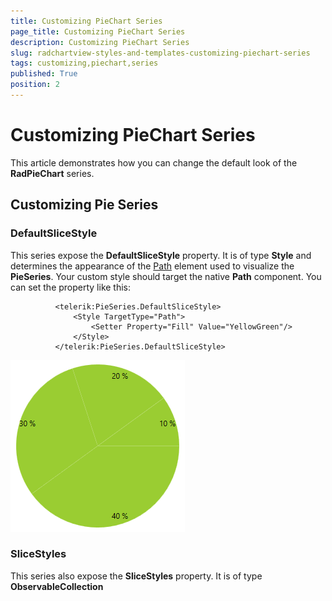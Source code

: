 ```yaml
---
title: Customizing PieChart Series
page_title: Customizing PieChart Series
description: Customizing PieChart Series
slug: radchartview-styles-and-templates-customizing-piechart-series
tags: customizing,piechart,series
published: True
position: 2
---
```


# Customizing PieChart Series



This article demonstrates how you can change the default look of the __RadPieChart__ series.
      

## Customizing Pie Series

### DefaultSliceStyle

This series expose the __DefaultSliceStyle__ property. It is of type __Style__ and determines the appearance of the [Path](http://msdn.microsoft.com/en-us/library/system.windows.shapes.path(v=vs.110).aspx) element used to visualize the __PieSeries__. Your custom style should target the native __Path__ component. You can set the property like this:
            

	
              <telerik:PieSeries.DefaultSliceStyle>
                  <Style TargetType="Path">
                      <Setter Property="Fill" Value="YellowGreen"/>
                  </Style>
              </telerik:PieSeries.DefaultSliceStyle>

![radchartview-styles-and-templates-Pie Series-defaultvisualstyle](images/radchartview-styles-and-templates-PieSeries-defaultvisualstyle.png)

### SliceStyles

This series also expose the __SliceStyles__ property. It is of type __ObservableCollection<Style>__ and gets or sets a collection of styles that will be consecutively applied on all slices of the __PieSeries__. This means that if you have more slices than Styles defined, the RadPieChart will repeatedly apply the collection so that the number of the applied styles equals the number of the slices. You can define the collection in XAML like this:
            

	
              <telerik:PieSeries.SliceStyles>
                  <Style TargetType="Path">
                      <Setter Property="Fill" Value="YellowGreen"/>
                  </Style>
                  <Style TargetType="Path">
                      <Setter Property="Fill" Value="Red"/>
                  </Style>
                  <Style TargetType="Path">
                      <Setter Property="Fill" Value="Yellow"/>
                  </Style>
                  <Style TargetType="Path">
                      <Setter Property="Fill" Value="Green"/>
                  </Style>
              </telerik:PieSeries.SliceStyles>

![radchartview-styles-and-templates-Pie Series-Slice Styles](images/radchartview-styles-and-templates-PieSeries-SliceStyles.png)

## Customizing Doughnut Series

### DefaultSliceStyle

This series expose the __DefaultSliceStyle__ property. It is of type __Style__ and determines the appearance of the [Path](http://msdn.microsoft.com/en-us/library/system.windows.shapes.path(v=vs.110).aspx) element used to visualize the __DoughnutSeries__. Your custom style should target the native __Path__ component. You can set the property like this:
            

	
              <telerik:DoughnutSeries.DefaultSliceStyle>
                  <Style TargetType="Path">
                      <Setter Property="Fill" Value="YellowGreen"/>
                  </Style>
              </telerik:DoughnutSeries.DefaultSliceStyle>

![radchartview-styles-and-templates-Doughnut Series-defaultvisualstyle](images/radchartview-styles-and-templates-DoughnutSeries-defaultvisualstyle.png)

### SliceStyles

This series also expose the __SliceStyles__ property. It is of type __ObservableCollection<Style>__ and gets or sets a collection of styles that will be consecutively applied on all slices of the __PieSeries__ This means that if you have more slices than Styles defined, the RadPieChart will repeatedly apply the collection so that the number of the applied styles equals the number of the slices. You can define it like this:
            

	
              <telerik:DoughnutSeries.SliceStyles>
                  <Style TargetType="Path">
                      <Setter Property="Fill" Value="YellowGreen"/>
                  </Style>
                  <Style TargetType="Path">
                      <Setter Property="Fill" Value="Red"/>
                  </Style>
                  <Style TargetType="Path">
                      <Setter Property="Fill" Value="Yellow"/>
                  </Style>
                  <Style TargetType="Path">
                      <Setter Property="Fill" Value="Green"/>
                  </Style>
              </telerik:DoughnutSeries.SliceStyles>

![radchartview-styles-and-templates-Doughnut Series-Slice Styles](images/radchartview-styles-and-templates-DoughnutSeries-SliceStyles.png)

# See Also

 * [Customizing CartesianChart Series]({%slug radchartview-styles-and-templates-customizing-cartesianchart-series%})

 * [Customizing PolarChart Series]({%slug radchartview-styles-and-templates-customizing-polarchart-series%})
